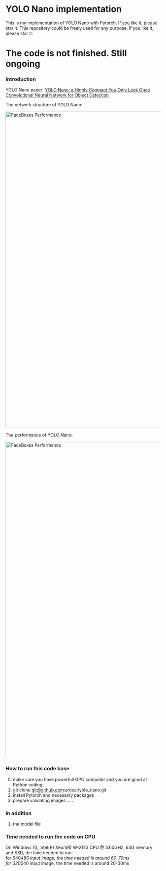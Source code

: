 # YOLO Nano implementation
This is my implementation of YOLO Nano with Pytorch. If you like it, please star it.
This repository could be freely used for any purpose. If you like it, please star it.


<H1> The code is not finished. Still ongoing </>



### Introduction
YOLO Nano paper:
[YOLO Nano: a Highly Compact You Only Look Once Convolutional Neural Network for Object Detection](https://arxiv.org/abs/1910.01271)

The network structure of YOLO Nano:
<p align="left">
<img src="https://github.com/ardeal/yolo_nano/blob/master/yolo_nano_network_structure.PNG" alt="FaceBoxes Performance" width="1024px">
</p>


The performance of YOLO Nano:
<p align="left">
<img src="https://github.com/ardeal/yolo_nano/blob/master/yolonano_vs_tinyyolov2_vs_tinyyolov3.PNG" alt="FaceBoxes Performance" width="1024px">
</p>





### How to run this code base
0) make sure you have powerfull GPU computer and you are good at Python coding.
1) git clone  git@github.com:ardeal/yolo_nano.git
2) install Pytorch and necessary packages
3) prepare validating images
......






### In addition
1) the model file 




### Time needed to run the code on CPU
On Windows 10, Intel(R) Xeon(R) W-2123 CPU @ 3.60GHz, 64G memory and SSD, the time needed to run:
<br>
for 640*480 input image, the time needed is around 60-70ms
<br>
for 320*240 input image, the time needed is around 20-30ms
<br>
<br>
<br>
